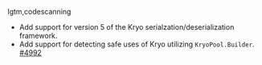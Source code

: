 lgtm,codescanning
* Add support for version 5 of the Kryo serialzation/deserialization framework.
* Add support for detecting safe uses of Kryo utilizing `KryoPool.Builder`. [#4992](https://github.com/github/codeql/issues/4992)
